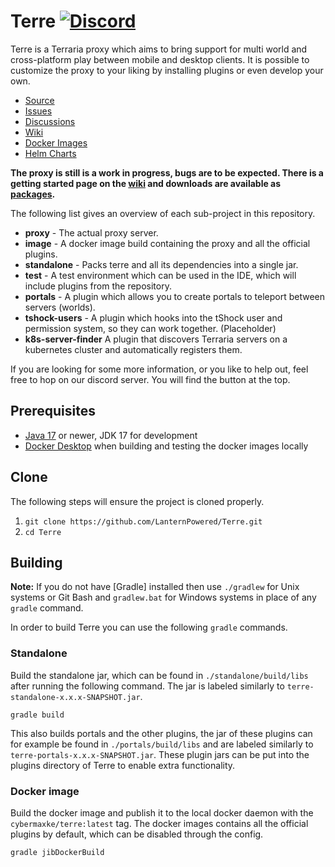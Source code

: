 # Terre [![Discord](https://img.shields.io/badge/chat-on%20discord-6E85CF.svg)](https://discord.gg/ArSrsuU)

Terre is a Terraria proxy which aims to bring support for multi world and cross-platform play 
between mobile and desktop clients. It is possible to customize the proxy to your liking by 
installing plugins or even develop your own.

* [Source]
* [Issues]
* [Discussions]
* [Wiki]
* [Docker Images]
* [Helm Charts]

**The proxy is still is a work in progress, bugs are to be expected. There is a getting started 
page on the [wiki] and downloads are available as
[packages](https://github.com/orgs/LanternPowered/packages?repo_name=Terre).**
 
The following list gives an overview of each sub-project in this repository.

* **proxy** - The actual proxy server.
* **image** - A docker image build containing the proxy and all the official plugins.
* **standalone** - Packs terre and all its dependencies into a single jar.
* **test** - A test environment which can be used in the IDE, which will include plugins from the 
repository.
* **portals** - A plugin which allows you to create portals to teleport between servers (worlds).
* **tshock-users** - A plugin which hooks into the tShock user and permission system, so they can 
work together. (Placeholder)
* **k8s-server-finder** A plugin that discovers Terraria servers on a kubernetes cluster and 
  automatically registers them.

If you are looking for some more information, or you like to help out, feel free to hop on our 
discord server. You will find the button at the top.

## Prerequisites
* [Java 17] or newer, JDK 17 for development
* [Docker Desktop] when building and testing the docker images locally

## Clone
The following steps will ensure the project is cloned properly.
1. `git clone https://github.com/LanternPowered/Terre.git`
2. `cd Terre`

## Building
__Note:__ If you do not have [Gradle] installed then use `./gradlew` for Unix systems or Git Bash and 
`gradlew.bat` for Windows systems in place of any `gradle` command.

In order to build Terre you can use the following `gradle` commands.

### Standalone
Build the standalone jar, which can be found in `./standalone/build/libs` after running the 
following command. The jar is labeled similarly to `terre-standalone-x.x.x-SNAPSHOT.jar`.
```
gradle build
```
This also builds portals and the other plugins, the jar of these plugins can for example be 
found in `./portals/build/libs` and are labeled similarly to `terre-portals-x.x.x-SNAPSHOT.jar`. 
These plugin jars can be put into the plugins directory of Terre to enable extra functionality.

### Docker image
Build the docker image and publish it to the local docker daemon with the 
`cybermaxke/terre:latest` tag. The docker images contains all the official plugins by default, 
which can be disabled through the config.
```
gradle jibDockerBuild
```

[Source]: https://github.com/LanternPowered/Terre
[Issues]: https://github.com/LanternPowered/Terre/issues
[Discussions]: https://github.com/LanternPowered/Terre/discussions
[Wiki]: https://github.com/LanternPowered/Terre/wiki
[Docker Images]: https://hub.docker.com/r/cybermaxke/terre
[Java 17]: https://www.oracle.com/java/technologies/javase/jdk17-archive-downloads.html
[Docker Desktop]: https://www.docker.com/products/docker-desktop
[Helm Charts]: https://github.com/Cybermaxke/terraria-helm-charts
